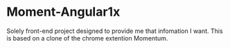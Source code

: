 # Moment-Angular1x

Solely front-end project designed to provide me that infomation I want.  This is based on a clone of the chrome extention Momentum.